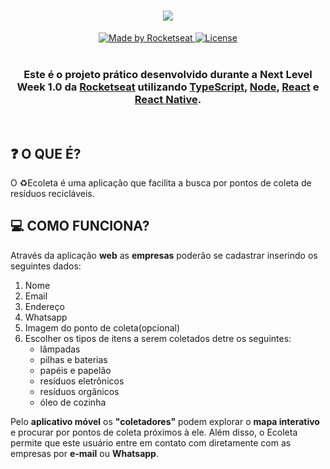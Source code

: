 <h1 align=center>
<img src="https://user-images.githubusercontent.com/38081852/83580830-6f63e200-a513-11ea-9a27-0a109ec1e4d0.png" />
</h1>
<p align="center">
  <a href="https://rocketseat.com.br">
    <img alt="Made by Rocketseat" src="https://img.shields.io/badge/made%20by-Rocketseat-%237519C1">
  </a>
  
  <a href="https://github.com/xXHachimanXx/Ecoleta/blob/master/LICENSE">
    <img alt="License" src="https://img.shields.io/github/license/vitorserrano/ecoleta?color=%237519C1">
  </a>
  <br><br>
</p>

<h3 align=center>
  
  Este é o projeto prático desenvolvido durante a **Next Level Week 1.0** da [Rocketseat][rocketseat] utilizando [TypeScript][typescript_site], [Node][node_site], [React][react_site] e [React Native][react_native_site].
  
</h3>
<br>

## **:question: O QUE É?**
O ♻️Ecoleta é uma aplicação que facilita a busca por pontos de coleta de resíduos recicláveis.

## **:computer: COMO FUNCIONA?**
Através da aplicação **web** as **empresas** poderão se cadastrar inserindo os seguintes dados:
<ol>
  <li>Nome</li>
  <li>Email</li>
  <li>Endereço</li>
  <li>Whatsapp</li>
  <li>Imagem do ponto de coleta(opcional)</li>
  <li>Escolher os tipos de itens a serem coletados detre os seguintes:  
    <ul>
      <li>lâmpadas</li>
      <li>pilhas e baterias</li>
      <li>papéis e papelão</li>
      <li>resíduos eletrônicos</li>
      <li>resíduos orgânicos</li>
      <li>óleo de cozinha</li>
    </ul>
  </li>
</ol>

Pelo **aplicativo móvel** os **"coletadores"** podem explorar o **mapa interativo** e procurar por pontos de coleta próximos à ele.
Além disso, o Ecoleta permite que este usuário entre em contato com diretamente com as empresas por **e-mail** ou **Whatsapp**.



<!-- links -->
[rocketseat]: https://rocketseat.com.br/
[typescript_site]: https://www.typescriptlang.org/
[node_site]: https://nodejs.org/en/
[react_site]: https://pt-br.reactjs.org/
[react_native_site]: https://reactnative.dev/
[leaflet leaflet_site]: https://leafletjs.com/
